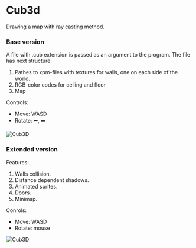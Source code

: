 # Cub3d
Drawing a map with ray casting method.

### Base version
A file with .cub extension is passed as an argument to the program.
The file has next structure:
1. Pathes to xpm-files with textures for walls, one on each side of the world.
2. RGB-color codes for ceiling and floor
3. Map

Controls:
- Move: WASD
- Rotate: :arrow_left:, :arrow_right:

![Cub3D](https://github.com/An7d9r9e1w/Files-pool/blob/main/CubRecord.gif "Cub3D")

### Extended version
Features:
1. Walls collision.
2. Distance dependent shadows.
3. Animated sprites.
4. Doors.
5. Minimap.

Conrols:
- Move: WASD
- Rotate: mouse

![Cub3D](https://github.com/An7d9r9e1w/Files-pool/blob/main/CubRecordBonus.gif "Cub3D")
